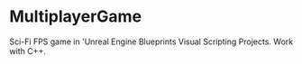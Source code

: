 # MultiplayerGame
Sci-Fi FPS game in 'Unreal Engine Blueprints Visual Scripting Projects. Work with C++.
